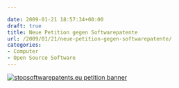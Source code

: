 ```yaml
---

date: 2009-01-21 18:57:34+00:00
draft: true
title: Neue Petition gegen Softwarepatente
url: /2009/01/21/neue-petition-gegen-softwarepatente/
categories:
- Computer
- Open Source Software
---
```


[![stopsoftwarepatents.eu petition banner](http://stopsoftwarepatents.eu/banner/961000705810/ssp-468-96.gif)](http://stopsoftwarepatents.eu/961000705810/)
